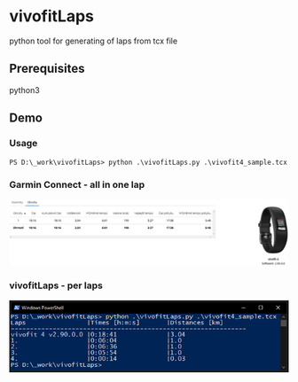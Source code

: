 # vivofitLaps
python tool for generating of laps from tcx file

## Prerequisites
python3

## Demo
### Usage
```
PS D:\_work\vivofitLaps> python .\vivofitLaps.py .\vivofit4_sample.tcx
```
### Garmin Connect - all in one lap
![GC](gc.png)
### vivofitLaps - per laps 
![vivofitLaps](vivofitLaps.png)